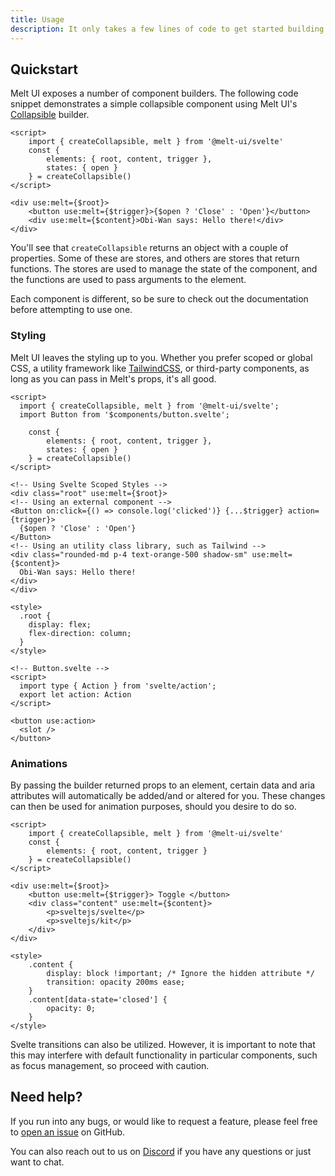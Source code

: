 ```yaml
---
title: Usage
description: It only takes a few lines of code to get started building components with Melt UI.
---
```


<script>
    import { Callout } from '$docs/components/index.js';
</script>

## Quickstart

Melt UI exposes a number of component builders. The following code snippet demonstrates a simple
collapsible component using Melt UI's [Collapsible](/docs/builders/collapsible) builder.

```svelte
<script>
	import { createCollapsible, melt } from '@melt-ui/svelte'
	const {
		elements: { root, content, trigger },
		states: { open }
	} = createCollapsible()
</script>

<div use:melt={$root}>
	<button use:melt={$trigger}>{$open ? 'Close' : 'Open'}</button>
	<div use:melt={$content}>Obi-Wan says: Hello there!</div>
</div>
```

You'll see that `createCollapsible` returns an object with a couple of properties. Some of these are
stores, and others are stores that return functions. The stores are used to manage the state of the
component, and the functions are used to pass arguments to the element.

Each component is different, so be sure to check out the documentation before attempting to use one.

### Styling

Melt UI leaves the styling up to you. Whether you prefer scoped or global CSS, a utility framework
like [TailwindCSS](https://tailwindcss.com), or third-party components, as long as you can pass in
Melt's props, it's all good.

```svelte
<script>
  import { createCollapsible, melt } from '@melt-ui/svelte';
  import Button from '$components/button.svelte';

	const {
		elements: { root, content, trigger },
		states: { open }
	} = createCollapsible()
</script>

<!-- Using Svelte Scoped Styles -->
<div class="root" use:melt={$root}>
<!-- Using an external component -->
<Button on:click={() => console.log('clicked')} {...$trigger} action={trigger}>
  {$open ? 'Close' : 'Open'}
</Button>
<!-- Using an utility class library, such as Tailwind -->
<div class="rounded-md p-4 text-orange-500 shadow-sm" use:melt={$content}>
  Obi-Wan says: Hello there!
</div>
</div>

<style>
  .root {
    display: flex;
    flex-direction: column;
  }
</style>

<!-- Button.svelte -->
<script>
  import type { Action } from 'svelte/action';
  export let action: Action
</script>

<button use:action>
  <slot />
</button>
```

### Animations

By passing the builder returned props to an element, certain data and aria attributes will
automatically be added/and or altered for you. These changes can then be used for animation
purposes, should you desire to do so.

```svelte
<script>
	import { createCollapsible, melt } from '@melt-ui/svelte'
	const {
		elements: { root, content, trigger }
	} = createCollapsible()
</script>

<div use:melt={$root}>
	<button use:melt={$trigger}> Toggle </button>
	<div class="content" use:melt={$content}>
		<p>sveltejs/svelte</p>
		<p>sveltejs/kit</p>
	</div>
</div>

<style>
	.content {
		display: block !important; /* Ignore the hidden attribute */
		transition: opacity 200ms ease;
	}
	.content[data-state='closed'] {
		opacity: 0;
	}
</style>
```

<Callout>
Svelte transitions can also be utilized. However, it is important to note that this may interfere with default functionality in particular components, such as focus management, so proceed with caution.
</Callout>

## Need help?

If you run into any bugs, or would like to request a feature, please feel free to
[open an issue](https://github.com/melt-ui/melt-ui/issues/new) on GitHub.

You can also reach out to us on [Discord](https://discord.gg/cee8gHrznd) if you have any questions
or just want to chat.
